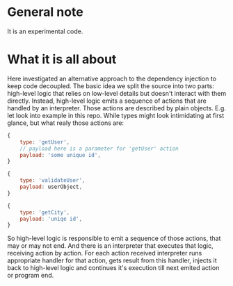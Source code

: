 # General note
It is an experimental code. 


# What it is all about
Here investigated an alternative approach to the dependency injection to keep code decoupled.
The basic idea we split the source into two parts: high-level logic that relies on low-level details but doesn't interact with them directly.
Instead, high-level logic emits a sequence of actions that are handled by an interpreter. Those actions are described by plain objects.
E.g. let look into example in this repo. While types might look intimidating at first glance, but what realy those actions are:
```js
{
    type: 'getUser',
    // payload here is a parameter for 'getUser' action
    payload: 'some unique id',
}

{
    type: 'validateUser',
    payload: userObject,
}

{
    type: 'getCity',
    payload: 'uniqe id',
}
```
So high-level logic is responsible to emit a sequence of those actions, that may or may not end. And there is an interpreter that executes that logic, receiving action by action. For each action received interpreter runs appropriate handler for that action, gets result from this handler, injects it back to high-level logic and continues it's execution till next emited action or program end.

